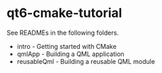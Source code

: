 # qt6-cmake-tutorial

See READMEs in the following folders.
- intro - Getting started with CMake
- qmlApp - Building a QML application
- reusableQml - Building a reusable QML module
